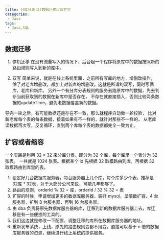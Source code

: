 ```yaml
---
title: 分库分表(2)数据迁移以及扩容
categories:
 - Java
tags:
 - Java,SQL
---
```


## 数据迁移
1. 停机迁移
在没有流量写入的情况下，后台起一个程序将原库中的数据按照新的路由规则写入到新的库中。

2. 双写
简单来说，就是在线上系统里面，之前所有写库的地方，增删改操作，
除了对老库增删改，都加上对新库的增删改，这就是所谓的双写，同时写俩库，老库和新库。
另外一个有分库分表规则的服务去跑原库中的数据，先去判断当前获取到的数据在新库中是否存在，
不存在就直接插入，否则比较两条数据的updateTime，避免老数据覆盖新的数据。

导完一轮之后，有可能数据还是存在不一致，那么就程序自动做一轮校验，
比对新老库每个表的每条数据，接着如果有不一样的，就针对那些不一样的，
从老库读数据再次写。反复循环，直到两个库每个表的数据都完全一致为止。

## 扩容或者缩容
一个实践是利用 32 * 32 来分库分表，即分为 32 个库，每个库里一个表分为 32 张表。
一共就是 1024 张表。根据某个 id 先根据 32 取模路由到库，再根据 32 取模路由到库里的表。

1. 设定好几台数据库服务器，每台服务器上几个库，每个库多少个表，推荐是 32库 * 32表，对于大部分公司来说，可能几年都够了。
2. 路由的规则，orderId % 32 = 库，orderId / 32 % 32 = 表
3. 扩容的时候，申请增加更多的数据库服务器，装好 mysql，呈倍数扩容，4 台服务器，扩到 8 台服务器，再到 16 台服务器。
4. 由 dba 负责将原先数据库服务器的库，迁移到新的数据库服务器上去，库迁移是有一些便捷的工具的。
5. 我们这边就是修改一下配置，调整迁移的库所在数据库服务器的地址。
6. 重新发布系统，上线，原先的路由规则变都不用变，直接可以基于 n 倍的数据库服务器的资源，继续进行线上系统的提供服务。





